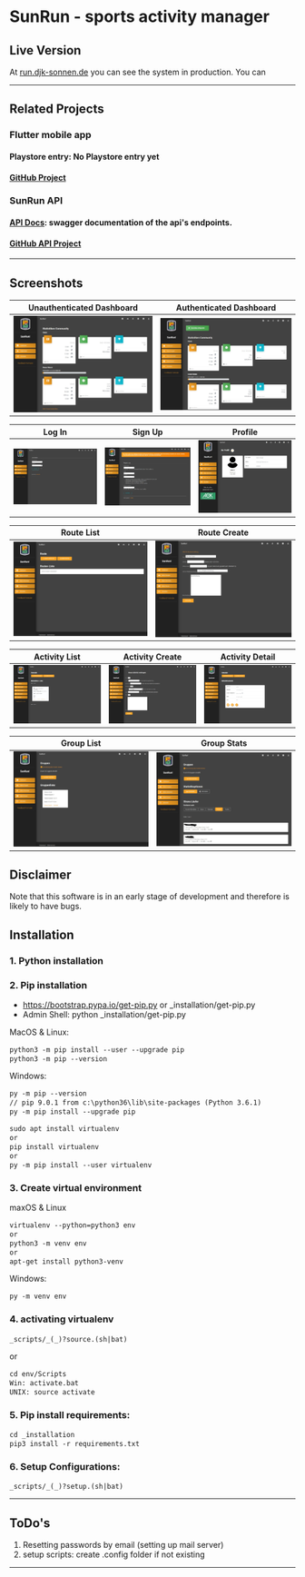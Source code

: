 
# SunRun - sports activity manager

## Live Version

At [run.djk-sonnen.de](https://run.djk-sonnen.de/) you can see the system in production.
You can 

------------------

## Related Projects
### Flutter mobile app
#### Playstore entry: No Playstore entry yet
#### [GitHub Project](https://github.com/nerotyc/SunRun-app)

### SunRun API
#### [API Docs](http://api-docs.run.djk-sonnen.de/api/v1/ui/): swagger documentation of the api's endpoints.

#### [GitHub API Project](https://github.com/Nerotyc/SunRun-api)

------------------

## Screenshots

|  Unauthenticated Dashboard  |  Authenticated Dashboard  |
| :---------------------------------------------------------------: | :------------------------------------------------------: |
| ![Topic listing](.github/screenshots/dashboard_unauth.jpg) | ![Topic](.github/screenshots/dashboard_auth.jpg)


|  Log In  |  Sign Up  |  Profile  |
| :-------------------------: | :-------------------------: | :-------------------------: |
| ![Topic listing](.github/screenshots/login.jpg) | ![Topic](.github/screenshots/registration.jpg) | ![Topic](.github/screenshots/profile.jpg)

|  Route List  | Route Create  |
| :----------------------: | :-----------------------: |
| ![Topic listing](.github/screenshots/routes.jpg) | ![Topic listing](.github/screenshots/route_create.jpg)

|  Activity List | Activity Create | Activity Detail  |
| :--------------------: | :--------------------: | :--------------------: |
 | ![Topic](.github/screenshots/activity_list.jpg) | ![Topic](.github/screenshots/activity_create.jpg) | ![Topic](.github/screenshots/activity_detail.jpg)

|  Group List  | Group Stats  |
| :----------------------: | :-----------------------: |
| ![Topic listing](.github/screenshots/groups.jpg) | ![Topic listing](.github/screenshots/group_stats.jpg)

## Disclaimer
Note that this software is in an early stage of development and therefore is likely to have bugs.

## Installation
### 1. Python installation

### 2. Pip installation
- https://bootstrap.pypa.io/get-pip.py or _installation/get-pip.py
- Admin Shell: python _installation/get-pip.py

MacOS & Linux:
```
python3 -m pip install --user --upgrade pip
python3 -m pip --version
```

Windows:
```
py -m pip --version
// pip 9.0.1 from c:\python36\lib\site-packages (Python 3.6.1)
py -m pip install --upgrade pip
```

```
sudo apt install virtualenv
or
pip install virtualenv
or
py -m pip install --user virtualenv
```

### 3. Create virtual environment
maxOS & Linux
```
virtualenv --python=python3 env
or
python3 -m venv env
or 
apt-get install python3-venv
```

Windows:
```
py -m venv env
```

### 4. activating virtualenv
```
_scripts/_(_)?source.(sh|bat)
```
or
```
cd env/Scripts
Win: activate.bat
UNIX: source activate
```

### 5. Pip install requirements:
```
cd _installation
pip3 install -r requirements.txt
```

### 6. Setup Configurations:
```
_scripts/_(_)?setup.(sh|bat)
```

---
## ToDo's
1. Resetting passwords by email (setting up mail server)
2. setup scripts: create .config folder if not existing

---
